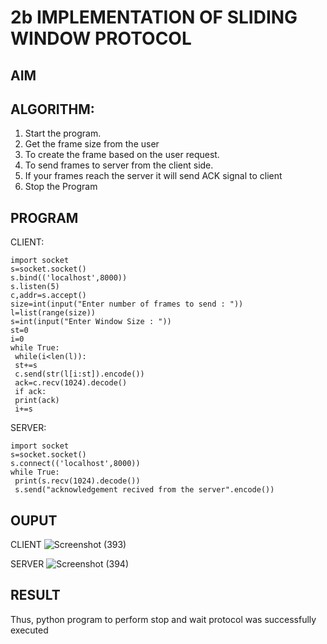 # 2b IMPLEMENTATION OF SLIDING WINDOW PROTOCOL
## AIM
## ALGORITHM:
1. Start the program.
2. Get the frame size from the user
3. To create the frame based on the user request.
4. To send frames to server from the client side.
5. If your frames reach the server it will send ACK signal to client
6. Stop the Program
## PROGRAM
CLIENT:
```
import socket
s=socket.socket()
s.bind(('localhost',8000))
s.listen(5)
c,addr=s.accept()
size=int(input("Enter number of frames to send : "))
l=list(range(size))
s=int(input("Enter Window Size : "))
st=0
i=0
while True:
 while(i<len(l)):
 st+=s
 c.send(str(l[i:st]).encode())
 ack=c.recv(1024).decode()
 if ack:
 print(ack)
 i+=s
```
SERVER:
```
import socket
s=socket.socket()
s.connect(('localhost',8000))
while True: 
 print(s.recv(1024).decode())
 s.send("acknowledgement recived from the server".encode())
```

## OUPUT
CLIENT
![Screenshot (393)](https://github.com/Anusharonselva/2b_SLIDING_WINDOW_PROTOCOL/assets/119405600/6118c78c-62f7-47e6-ac7d-77c822a62597)

SERVER
![Screenshot (394)](https://github.com/Anusharonselva/2b_SLIDING_WINDOW_PROTOCOL/assets/119405600/5ead29ea-a445-407d-b290-b637bbfbf648)

## RESULT
Thus, python program to perform stop and wait protocol was successfully executed

